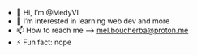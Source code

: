 - 👋 Hi, I’m @MedyVI
- 👀 I’m interested in learning web dev and more
- 📫 How to reach me --> mel.boucherba@proton.me
- ⚡ Fun fact: nope

<!---
MedyVI/MedyVI is a ✨ special ✨ repository because its `README.md` (this file) appears on your GitHub profile.
You can click the Preview link to take a look at your changes.
--->
